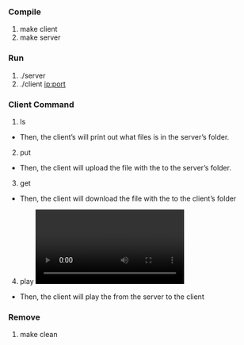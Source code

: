 ### Compile
1.  make client
2.  make server

### Run
1.  ./server <port>
2.  ./client <ip:port>

### Client Command
1.  ls             
-   Then, the client’s will print out what files is in the server’s folder.
2.  put <filename>
-   Then, the client will upload the file with the <filename> to the server’s folder.
3.  get <filename>
-   Then, the client will download the file with the <filename> to the
client’s folder
4.  play <video filename>
-   Then, the client will play the <videofile> from the server to the client

### Remove
1.  make clean